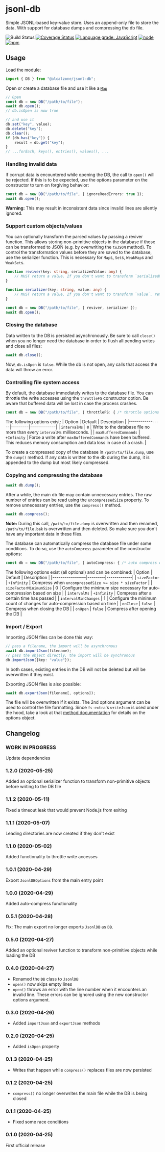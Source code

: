# jsonl-db

Simple JSONL-based key-value store. Uses an append-only file to store the data. With support for database dumps and compressing the db file.

![Build Status](https://action-badges.now.sh/AlCalzone/jsonl-db)
[![Coverage Status](https://img.shields.io/coveralls/github/AlCalzone/jsonl-db.svg)](https://coveralls.io/github/AlCalzone/jsonl-db)
[![Language grade: JavaScript](https://img.shields.io/lgtm/grade/javascript/g/AlCalzone/jsonl-db.svg?logo=lgtm&logoWidth=18)](https://lgtm.com/projects/g/AlCalzone/jsonl-db/context:javascript)
[![node](https://img.shields.io/node/v/@alcalzone/jsonl-db.svg) ![npm](https://img.shields.io/npm/v/@alcalzone/jsonl-db.svg)](https://www.npmjs.com/package/@alcalzone/jsonl-db)


## Usage

Load the module:

```ts
import { DB } from "@alcalzone/jsonl-db";
```

Open or create a database file and use it like a  [`Map`](https://developer.mozilla.org/en-US/docs/Web/JavaScript/Reference/Global_Objects/Map)

```ts
// Open
const db = new DB("/path/to/file");
await db.open();
// db.isOpen is now true

// and use it
db.set("key", value);
db.delete("key");
db.clear();
if (db.has("key")) {
	result = db.get("key");
}
// ...forEach, keys(), entries(), values(), ...
```

### Handling invalid data

If corrupt data is encountered while opening the DB, the call to `open()` will be rejected. If this is to be expected, use the options parameter on the constructor to turn on forgiving behavior:
```ts
const db = new DB("/path/to/file", { ignoreReadErrors: true });
await db.open();
```
**Warning:** This may result in inconsistent data since invalid lines are silently ignored.

### Support custom objects/values

You can optionally transform the parsed values by passing a reviver function. This allows storing non-primitive objects in the database if those can be transformed to JSON (e.g. by overwriting the `toJSON` method). To control the transformation values before they are saved to the database, use the serializer function. This is necessary for `Map`s, `Set`s, `WeakMap`s and `WeakSet`s.
```ts
function reviver(key: string, serializedValue: any) {
	// MUST return a value. If you don't want to transform `serializedValue`, return it.
}

function serializer(key: string, value: any) {
	// MUST return a value. If you don't want to transform `value`, return it.
}

const db = new DB("/path/to/file", { reviver, serializer });
await db.open();
```

### Closing the database

Data written to the DB is persisted asynchronously. Be sure to call `close()` when you no longer need the database in order to flush all pending writes and close all files:

```ts
await db.close();
```
Now, `db.isOpen` is `false`. While the db is not open, any calls that access the data will throw an error.

### Controlling file system access

By default, the database immediately writes to the database file. You can throttle the write accesses using the `throttleFS` constructor option. Be aware that buffered data will be lost in case the process crashes.
```ts
const db = new DB("/path/to/file", { throttleFS: { /* throttle options */ } });
```
The following options exist:
| Option | Default | Description |
|-----------------|---------|-------------|
| `intervalMs` | `0` | Write to the database file no more than every `intervalMs` milliseconds. |
| `maxBufferedCommands` | `+Infinity` | Force a write after `maxBufferedCommands` have been buffered. This reduces memory consumption and data loss in case of a crash. |

To create a compressed copy of the database in `/path/to/file.dump`, use the `dump()` method. If any data is written to the db during the dump, it is appended to the dump but most likely compressed.

### Copying and compressing the database

```ts
await db.dump();
```

After a while, the main db file may contain unnecessary entries. The raw number of entries can be read using the `uncompressedSize` property. To remove unnecessary entries, use the `compress()` method.

```ts
await db.compress();
```

**Note:** During this call, `/path/to/file.dump` is overwritten and then renamed, `/path/to/file.bak` is overwritten and then deleted. So make sure you don't have any important data in these files.

The database can automatically compress the database file under some conditions. To do so, use the `autoCompress` parameter of the constructor options:
```ts
const db = new DB("/path/to/file", { autoCompress: { /* auto compress options */ }});
```
The following options exist (all optional) and can be combined:
| Option | Default | Description |
|-----------------|---------|-------------|
| `sizeFactor` | `+Infinity` | Compress when `uncompressedSize >= size * sizeFactor` |
| `sizeFactorMinimumSize` | 0 | Configure the minimum size necessary for auto-compression based on size |
| `intervalMs` | `+Infinity` | Compress after a certain time has passed |
| `intervalMinChanges` | 1 | Configure the minimum count of changes for auto-compression based on time |
| `onClose` | `false` | Compress when closing the DB |
| `onOpen` | `false` | Compress after opening the DB |

### Import / Export

Importing JSON files can be done this way:
```ts
// pass a filename, the import will be asynchronous
await db.importJson(filename);
// pass the object directly, the import will be synchronous
db.importJson({key: "value"});
```
In both cases, existing entries in the DB will not be deleted but will be overwritten if they exist.

Exporting JSON files is also possible:
```ts
await db.exportJson(filename[, options]);
```
The file will be overwritten if it exists. The 2nd options argument can be used to control the file formatting. Since `fs-extra`'s `writeJson` is used under the hood, take a look at that [method documentation](https://github.com/jprichardson/node-fs-extra/blob/master/docs/writeJson.md) for details on the options object.

## Changelog

<!--
	Placeholder for next release:
	### __WORK IN PROGRESS__
-->

### __WORK IN PROGRESS__
Update dependencies

### 1.2.0 (2020-05-25)
Added an optional serializer function to transform non-primitive objects before writing to the DB file

### 1.1.2 (2020-05-11)
Fixed a timeout leak that would prevent Node.js from exiting

### 1.1.1 (2020-05-07)
Leading directories are now created if they don't exist

### 1.1.0 (2020-05-02)
Added functionality to throttle write accesses

### 1.0.1 (2020-04-29)
Export `JsonlDBOptions` from the main entry point

### 1.0.0 (2020-04-29)
Added auto-compress functionality

### 0.5.1 (2020-04-28)
Fix: The main export no longer exports `JsonlDB` as `DB`.

### 0.5.0 (2020-04-27)
Added an optional reviver function to transform non-primitive objects while loading the DB

### 0.4.0 (2020-04-27)
* Renamed the `DB` class to `JsonlDB`
* `open()` now skips empty lines
* `open()` throws an error with the line number when it encounters an invalid line. These errors can be ignored using the new constructor options argument.

### 0.3.0 (2020-04-26)
* Added `importJson` and `exportJson` methods

### 0.2.0 (2020-04-25)
* Added `isOpen` property

### 0.1.3 (2020-04-25)
* Writes that happen while `compress()` replaces files are now persisted

### 0.1.2 (2020-04-25)
* `compress()` no longer overwrites the main file while the DB is being closed

### 0.1.1 (2020-04-25)
* Fixed some race conditions

### 0.1.0 (2020-04-25)
First official release

